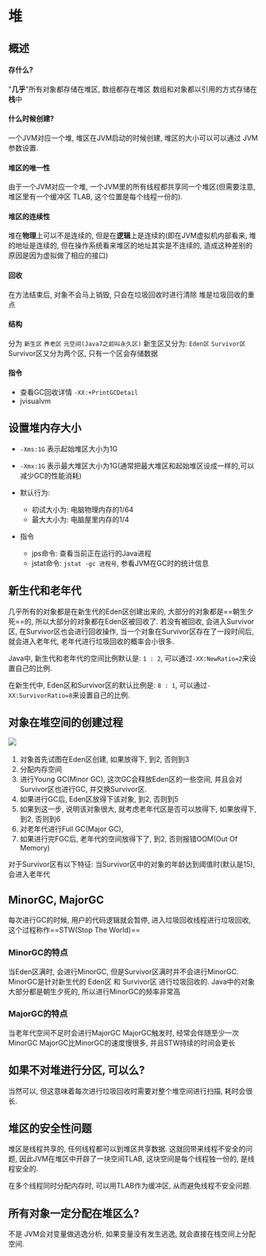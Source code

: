 # 堆
## 概述
#### 存什么?
"**几乎**"所有对象都存储在堆区, 数组都存在堆区
数组和对象都以引用的方式存储在**栈**中

#### 什么时候创建?
一个JVM对应一个堆, 堆区在JVM启动的时候创建, 堆区的大小可以可以通过 JVM 参数设置.

#### 堆区的唯一性
由于一个JVM对应一个堆, 一个JVM里的所有线程都共享同一个堆区(但需要注意, 堆区里有一个缓冲区 TLAB, 这个位置是每个线程一份的).

#### 堆区的连续性
堆在**物理**上可以不是连续的, 但是在**逻辑**上是连续的(即在JVM虚拟机内部看来, 堆的地址是连续的, 但在操作系统看来堆区的地址其实是不连续的, 造成这种差别的原因是因为虚拟做了相应的接口)

#### 回收
在方法结束后, 对象不会马上销毁, 只会在垃圾回收时进行清除
堆是垃圾回收的重点

#### 结构
分为 `新生区` `养老区` `元空间(Java7之前叫永久区)`
新生区又分为: `Eden区` `Survivor区`
Survivor区又分为两个区, 只有一个区会存储数据

#### 指令
- 查看GC回收详情
`-XX:+PrintGCDetail`
- jvisualvm

## 设置堆内存大小
- `-Xms:1G` 表示起始堆区大小为1G
- `-Xmx:1G` 表示最大堆区大小为1G(通常把最大堆区和起始堆区设成一样的,可以减少GC的性能消耗)

- 默认行为:
	- 初试大小为: 电脑物理内存的1/64
	- 最大大小为: 电脑屋里内存的1/4

- 指令
	- jps命令: 查看当前正在运行的Java进程
	- jstat命令: `jstat -gc 进程号`, 参看JVM在GC时的统计信息


## 新生代和老年代
几乎所有的对象都是在新生代的Eden区创建出来的, 大部分的对象都是==朝生夕死==的, 所以大部分的对象都在Eden区被回收了.
若没有被回收, 会进入Survivor区, 在Survivor区也会进行回收操作, 当一个对象在Survivor区存在了一段时间后, 就会进入老年代, 老年代进行垃圾回收的概率会小很多.

Java中, 新生代和老年代的空间比例默认是: `1 : 2`, 可以通过`-XX:NewRatio=2`来设置自己的比例.

在新生代中, Eden区和Survivor区的默认比例是: `8 : 1`, 可以通过`-XX:SurvivorRatio=8`来设置自己的比例.

## 对象在堆空间的创建过程
![](https://picture-bed-1301848969.cos.ap-shanghai.myqcloud.com/20220402115510.png)
![]()
1. 对象首先试图在Eden区创建, 如果放得下, 到2, 否则到3
2. 分配内存空间
3. 进行Young GC(Minor GC), 这次GC会释放Eden区的一些空间, 并且会对Survivor区也进行GC, 并交换Survivor区. 
4. 如果进行GC后, Eden区放得下该对象, 到2, 否则到5
5. 如果到这一步, 说明该对象很大, 就考虑老年代区是否可以放得下, 如果放得下, 到2, 否则到6
6. 对老年代进行Full GC(Major GC),
7. 如果进行完FGC后, 老年代的空间放得下了, 到2, 否则报错OOM(Out Of Memory)

对于Survivor区有以下特征:
当Survivor区中的对象的年龄达到阈值时(默认是15), 会进入老年代

## MinorGC, MajorGC
每次进行GC的时候, 用户的代码逻辑就会暂停, 进入垃圾回收线程进行垃圾回收, 这个过程称作==STW(Stop The World)==

### MinorGC的特点
当Eden区满时, 会进行MinorGC, 但是Survivor区满时并不会进行MinorGC.
MinorGC是针对新生代的 Eden区 和 Survivor区 进行垃圾回收的.
Java中的对象大部分都是朝生夕死的, 所以进行MinorGC的频率非常高

### MajorGC的特点
当老年代空间不足时会进行MajorGC
MajorGC触发时, 经常会伴随至少一次MinorGC
MajorGC比MinorGC的速度慢很多, 并且STW持续的时间会更长

## 如果不对堆进行分区, 可以么?
当然可以, 但这意味着每次进行垃圾回收时需要对整个堆空间进行扫描, 耗时会很长.

## 堆区的安全性问题
堆区是线程共享的, 任何线程都可以到堆区共享数据.
这就回带来线程不安全的问题, 因此JVM在堆区中开辟了一块空间TLAB, 这块空间是每个线程独一份的, 是线程安全的.

在多个线程同时分配内存时, 可以用TLAB作为缓冲区, 从而避免线程不安全问题.

## 所有对象一定分配在堆区么?
不是
JVM会对变量做逃逸分析, 如果变量没有发生逃逸, 就会直接在栈空间上分配空间.